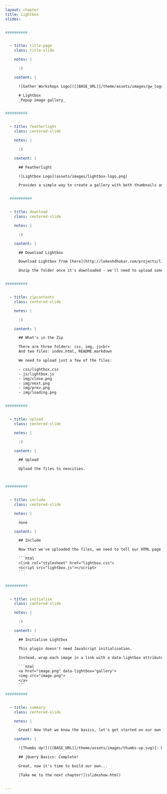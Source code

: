 ```yaml
---
layout: chapter
title: Lightbox
slides:


##########


  - title: title-page
    class: title-slide

    notes: |

      :)

    content: |

      ![Gather Workshops Logo]([[BASE_URL]]/theme/assets/images/gw_logo.png)

      # Lightbox
      _Popup image gallery_


##########


  - title: featherlight
    class: centered-slide

    notes: |

      :)

    content: |

      ## Featherlight

      ![Lightbox Logo](assets/images/lightbox-logo.png)

      Provides a simple way to create a gallery with both thumbnails and full-view images.


  ##########


  - title: download
    class: centered-slide

    notes: |

      :)

    content: |

      ## Download Lightbox

      Download Lightbox from [here](http://lokeshdhakar.com/projects/lightbox2/).

      Unzip the folder once it's downloaded - we'll need to upload some of the files to Neocities!


##########


  - title: zipcontents
    class: centered-slide

    notes: |

      :)

    content: |

      ## What's in the Zip

      There are three folders: css, img, js<br>
      And two files: index.html, README.markdown

      We need to upload just a few of the files:

      - css/lightbox.css
      - js/lightbox.js
      - img/close.png
      - img/next.png
      - img/prev.png
      - img/loading.png


##########


  - title: upload
    class: centered-slide

    notes: |

      :)

    content: |

      ## Upload

      Upload the files to neocities.



##########


  - title: include
    class: centered-slide

    notes: |

      none

    content: |

      ## Include

      Now that we've uploaded the files, we need to tell our HTML page that they exist.

      ```html
      <link rel="stylesheet" href="lightbox.css">
      <script src="lightbox.js"></script>
      ```


##########


  - title: initialise
    class: centered-slide

    notes: |

      :)

    content: |

      ## Initialise Lightbox

      This plugin doesn't need JavaScript initialisation.

      Instead, wrap each image in a link with a data-lightbox attribute.

      ```html
      <a href="image.png" data-lightbox="gallery">
      <img src="image.png">
      </a>
      ```

##########


  - title: summary
    class: centered-slide

    notes: |

      Great! Now that we know the basics, let's get started on our own projects.

    content: |

      ![Thumbs Up!]([[BASE_URL]]/theme/assets/images/thumbs-up.svg){: height="200"}

      ## jQuery Basics: Complete!

      Great, now it's time to build our own...

      [Take me to the next chapter!](slideshow.html)


---
```








